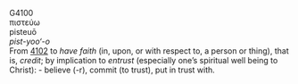 G4100  
πιστεύω  
pisteuō  
*pist-yoo‘-o*  
From [4102](g4102) to *have* *faith* (in, upon, or with respect to, a
person or thing), that is, *credit*; by implication to *entrust*
(especially one’s spiritual well being to Christ): - believe (-r),
commit (to trust), put in trust with.  
